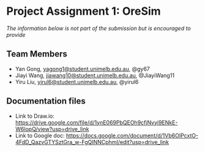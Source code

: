 # Project Assignment 1: OreSim
*The information below is not part of the submission but is encouraged to provide*

 ## Team Members
- Yan Gong, yagong1@student.unimelb.edu.au, @gy67
- Jiayi Wang, jiawang10@student.unimelb.edu.au, @JiayiWang11
- Yiru Liu, yirul6@student.unimelb.edu.au, @yirul6

 ## Documentation files
- Link to Draw.io: https://drive.google.com/file/d/1ynE069PbQEOh9cfjNvyi9ENkE-W6lopQ/view?usp=drive_link
- Link to Google doc: https://docs.google.com/document/d/1Vb6OIPcxtO-4FdD_QazvGTYSztGra_w-FgQINNCphmI/edit?usp=drive_link
